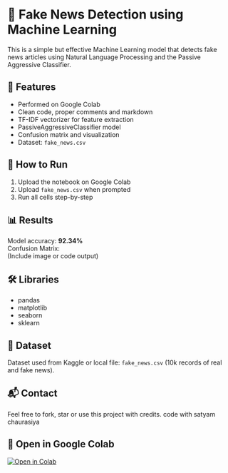 # 📰 Fake News Detection using Machine Learning

This is a simple but effective Machine Learning model that detects fake news articles using Natural Language Processing and the Passive Aggressive Classifier.

## 📌 Features

- Performed on Google Colab
- Clean code, proper comments and markdown
- TF-IDF vectorizer for feature extraction
- PassiveAggressiveClassifier model
- Confusion matrix and visualization
- Dataset: `fake_news.csv`

## 🚀 How to Run

1. Upload the notebook on Google Colab
2. Upload `fake_news.csv` when prompted
3. Run all cells step-by-step

## 📊 Results

Model accuracy: **92.34%**  
Confusion Matrix:  
(Include image or code output)

## 🛠️ Libraries

- pandas
- matplotlib
- seaborn
- sklearn

## 📂 Dataset

Dataset used from Kaggle or local file: `fake_news.csv` (10k records of real and fake news).

## 📬 Contact

Feel free to fork, star or use this project with credits.
code with satyam chaurasiya
## 🔗 Open in Google Colab

[![Open in Colab](https://colab.research.google.com/assets/colab-badge.svg)](https://colab.research.google.com/drive/1pfuj9k-ucKa6q597iMC00Te-pONNIJMK)
